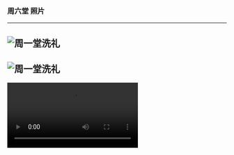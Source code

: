 ### 周六堂 照片

---
![周一堂洗礼](/images/s/1203.jpg)
---
![周一堂洗礼](/images/s/1203.jpg)
---
![周一堂洗礼](/images/t/2023-thanksgiving.mp4)



